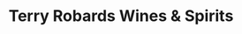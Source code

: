 ---
title: "Terry Robards Wines & Spirits"
url: /lake-placid/terry-robards-wines-and-spirits/
shop: wine
---